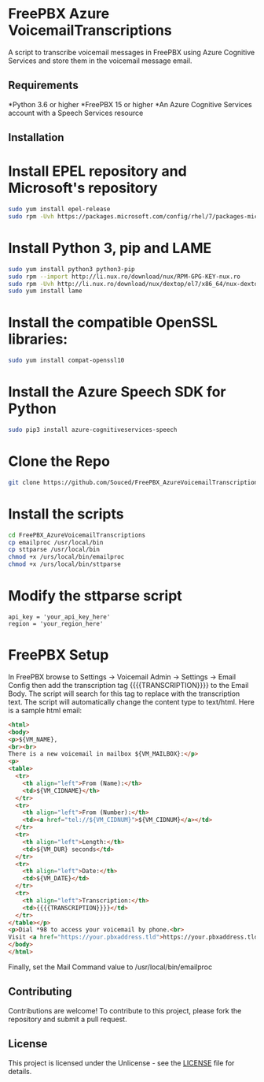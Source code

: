 # FreePBX Azure VoicemailTranscriptions
A script to transcribe voicemail messages in FreePBX using Azure Cognitive Services and store them in the voicemail message email.

## Requirements

*Python 3.6 or higher
*FreePBX 15 or higher
*An Azure Cognitive Services account with a Speech Services resource

## Installation

# Install EPEL repository and Microsoft's repository
```Bash
sudo yum install epel-release
sudo rpm -Uvh https://packages.microsoft.com/config/rhel/7/packages-microsoft-prod.rpm
```
# Install Python 3, pip and LAME
```Bash
sudo yum install python3 python3-pip
sudo rpm --import http://li.nux.ro/download/nux/RPM-GPG-KEY-nux.ro
sudo rpm -Uvh http://li.nux.ro/download/nux/dextop/el7/x86_64/nux-dextop-release-0-5.el7.nux.noarch.rpm
sudo yum install lame
```
# Install the compatible OpenSSL libraries:
```Bash
sudo yum install compat-openssl10
```
# Install the Azure Speech SDK for Python
```Bash
sudo pip3 install azure-cognitiveservices-speech
```
# Clone the Repo
```Bash
git clone https://github.com/Souced/FreePBX_AzureVoicemailTranscriptions.git
```
# Install the scripts
```Bash
cd FreePBX_AzureVoicemailTranscriptions
cp emailproc /usr/local/bin
cp sttparse /usr/local/bin
chmod +x /urs/local/bin/emailproc
chmod +x /urs/local/bin/sttparse
```
# Modify the sttparse script
    api_key = 'your_api_key_here'
    region = 'your_region_here'

# FreePBX Setup
In FreePBX browse to Settings -> Voicemail Admin -> Settings -> Email Config then add the transcription tag {{{{TRANSCRIPTION}}}} to the Email Body. The script will search for this tag to replace with the transcription text. The script will automatically change the content type to text/html. Here is a sample html email:

```html
<html>
<body>
<p>${VM_NAME},
<br><br>
There is a new voicemail in mailbox ${VM_MAILBOX}:</p>
<p>
<table>
  <tr>
    <th align="left">From (Name):</th>
    <td>${VM_CIDNAME}</th>
  </tr>
  <tr>
    <th align="left">From (Number):</th>
    <td><a href="tel://${VM_CIDNUM}">${VM_CIDNUM}</a></td>
  </tr>
  <tr>
    <th align="left">Length:</th>
    <td>${VM_DUR} seconds</td>
  </tr>
  <tr>
    <th align="left">Date:</th>
    <td>${VM_DATE}</td>
  </tr>
  <tr>
    <th align="left">Transcription:</th>
    <td>{{{{TRANSCRIPTION}}}}</td>
  </tr>
</table></p>
<p>Dial *98 to access your voicemail by phone.<br>
Visit <a href="https://your.pbxaddress.tld">https://your.pbxaddress.tld</a> to check your voicemail with a web browser.</p>
</body>
</html>
```
Finally, set the Mail Command value to /usr/local/bin/emailproc


## Contributing
Contributions are welcome! To contribute to this project, please fork the repository and submit a pull request.

## License
This project is licensed under the Unlicense - see the [LICENSE](LICENSE) file for details.